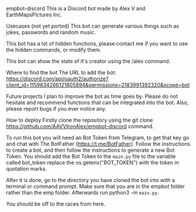 empbot-discord
This is a Discord bot made by Alex V and EarthMapsPictures Inc.

Usecases (not yet ported)
This bot can generate various things such as jokes, passwords and random music.

This bot has a lot of hidden functions, please contact me if you want to use the hidden commands, or modify them.

This bot can show the state of it's creator using the /alex command.

Where to find the bot
The URL to add the bot: https://discord.com/api/oauth2/authorize?client_id=1159834266121805894&permissions=2183991392320&scope=bot

Future projects
I plan to improve the bot as time goes by. Please do not hesitate and recommend functions that can be integrated into the bot. Also, please report bugs if you ever notice any.

How to deploy
Firstly clone the repository using the git clone https://github.com/AAVVIronAlex/empbot-discord command.

To run this bot you will need an Bot Token from Telegram, to get that key go and chat with The BotFather (https://t.me/BotFather). Follow the instructions to create a bot, and then follow the instructions to generate a new Bot Token. You should add the Bot Token to the `main.py` file to the variable called bot_token replace the os.getenv("BOT_TOKEN") with the token in quotation marks.

After it is done, go to the directory you have cloned the bot into with a terminal or command prompt. Make sure that you are in the empbot folder rather than the emp folder. Afterwards run python3 -m `main.py`.

You should be off to the races from here.